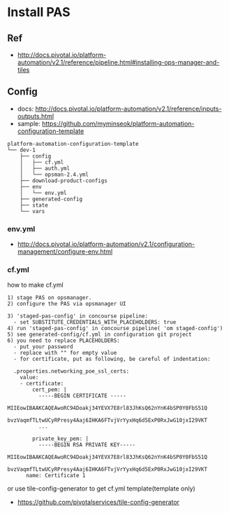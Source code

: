 
# Install PAS

## Ref
- http://docs.pivotal.io/platform-automation/v2.1/reference/pipeline.html#installing-ops-manager-and-tiles


## Config
- docs: http://docs.pivotal.io/platform-automation/v2.1/reference/inputs-outputs.html
- sample: https://github.com/myminseok/platform-automation-configuration-template
```
platform-automation-configuration-template
└── dev-1
    ├── config
    │   ├── cf.yml
    │   ├── auth.yml    
    │   └── opsman-2.4.yml
    ├── download-product-configs
    ├── env
    │   └── env.yml             
    ├── generated-config
    ├── state
    └── vars

```
### env.yml
- http://docs.pivotal.io/platform-automation/v2.1/configuration-management/configure-env.html

### cf.yml
how to make cf.yml
```
1) stage PAS on opsmanager.
2) configure the PAS via opsmanager UI

3) 'staged-pas-config' in concourse pipeline:  
  - set SUBSTITUTE_CREDENTIALS_WITH_PLACEHOLDERS: true
4) run 'staged-pas-config' in concourse pipeline( 'om staged-config') 
5) see generated-config/cf.yml in configuration git project 
6) you need to replace PLACEHOLDERS:
  - put your password
  - replace with "" for empty value
  - for certificate, put as following, be careful of indentation:

  .properties.networking_poe_ssl_certs:
    value:
    - certificate:
        cert_pem: |
          -----BEGIN CERTIFICATE -----
          MIIEowIBAAKCAQEAwoRC94Doakj34YEVX7E8rl83JhKsQ62nYnK4bSP0Y0FbS51Q
          bvzVaqmfTLtwUCyRPresy4Aaj6IHKA6FTvjVrYyxHq6d5ExP0RxJwG10jxI29VKT
          ...

        private_key_pem: |
          -----BEGIN RSA PRIVATE KEY-----
          MIIEowIBAAKCAQEAwoRC94Doakj34YEVX7E8rl83JhKsQ62nYnK4bSP0Y0FbS51Q
          bvzVaqmfTLtwUCyRPresy4Aaj6IHKA6FTvjVrYyxHq6d5ExP0RxJwG10jxI29VKT
      name: Certificate 1

```


or use tile-config-generator to get cf.yml template(template only)
- https://github.com/pivotalservices/tile-config-generator




